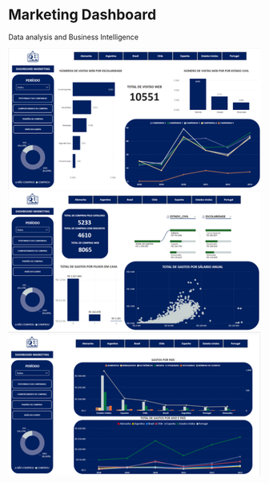 # Marketing Dashboard
Data analysis and Business Intelligence

<img src="Modelo marketing.PNG" width="" height=""><br>
<img src="Modelo marketing_2.PNG" width="" height=""><br>
<img src="Modelo marketing_3.PNG" width="" height=""><br>


